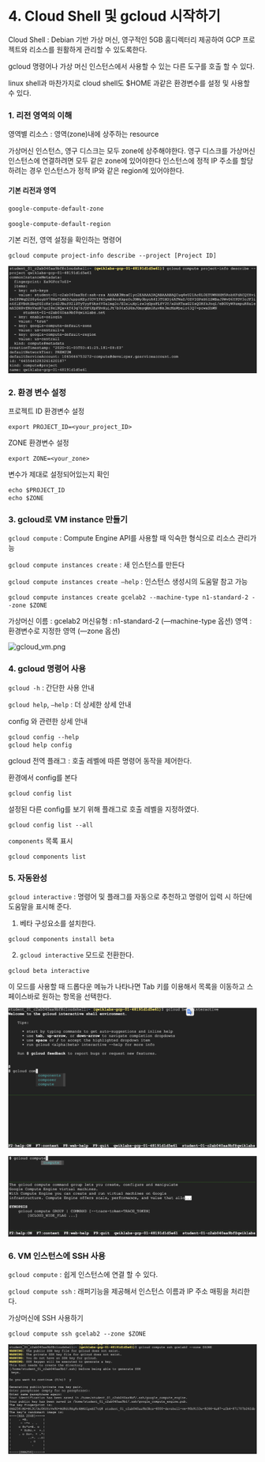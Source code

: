 # 4. Cloud Shell 및 gcloud 시작하기

Cloud Shell : Debian 기반 가상 머신, 영구적인 5GB 홈디렉터리 제공하여 GCP 프로젝트와 리소스를 원활하게 관리할 수 있도록한다.

gcloud 명령어나 가상 머신 인스턴스에서 사용할 수 있는 다른 도구를 호출 할 수 있다.

linux shell과 마찬가지로 cloud shell도 $HOME 과같은 환경변수를 설정 및 사용할 수 있다.



### 1. 리전 영역의 이해

영역별 리소스 : 영역(zone)내에 상주하는 resource

가상머신 인스턴스, 영구 디스크는 모두 zone에 상주해야한다.
영구 디스크를 가상머신 인스턴스에 연결하려면 모두 같은 zone에 있어야한다
인스턴스에 정적 IP 주소를 할당하려는 경우 인스턴스가 정적 IP와 같은 region에 있어야한다.

#### 기본 리전과 영역

```google-compute-default-zone```

```google-compute-default-region```

기본 리전, 영역 설정을 확인하는 명령어

```shell
gcloud compute project-info describe --project [Project ID]
```

![cloudshell](../../resource/qwiklab-image/cloudshell2.png)



### 2. 환경 변수 설정

프로젝트 ID 환경변수 설정

```shell
export PROJECT_ID=<your_project_ID>
```

ZONE 환경변수 설정

```shell
export ZONE=<your_zone>
```

변수가 제대로 설정되어있는지 확인

```shell
echo $PROJECT_ID
echo $ZONE
```



### 3. gcloud로 VM instance 만들기

```gcloud compute``` : Compute Engine API를 사용할 때 익숙한 형식으로 리소스 관리가능

```gcloud compute instances create``` : 새 인스턴스를 만든다

```gcloud compute instances create —help``` : 인스턴스 생성시의 도움말 참고 가능

```shell
gcloud compute instances create gcelab2 --machine-type n1-standard-2 --zone $ZONE
```

가상머신 이름 : gcelab2
머신유형 : n1-standard-2 (—machine-type 옵션)
영역 : 환경변수로 지정한 영역 (—zone 옵션)

![gcloud_vm.png](https://cdn.qwiklabs.com/K%2FhXlIfrP4aHv%2FMvTKhHkx7ClOkBp4pXVsv6i7hYT4Y%3D)



### 4. gcloud 명령어 사용

```gcloud -h``` : 간단한 사용 안내

```gcloud help```, ```—help``` : 더 상세한 상세 안내  

config 와 관련한 상세 안내

```shell
gcloud config --help 
gcloud help config
```



gcloud 전역 플래그 : 호출 레벨에 따른 명령어 동작을 제어한다.

환경에서 config를 본다

```shell
gcloud config list
```

설정된 다른 config를 보기 위해 플래그로 호출 레벨을 지정하였다.

```shell
gcloud config list --all
```

```components``` 목록 표시

```shell
gcloud components list
```



### 5. 자동완성

```gcloud interactive``` : 명령어 및 플래그를 자동으로 추천하고 명령어 입력 시 하단에 도움말을 표시해 준다.

1) 베타 구성요소를 설치한다.

```shell
gcloud components install beta
```

2) ```gcloud interactive``` 모드로 전환한다.

```shell
gcloud beta interactive
```

이 모드를 사용할 때 드롭다운 메뉴가 나타나면 Tab 키를 이용해서 목록을 이동하고 스페이스바로 원하는 항목을 선택한다.

![cloudshell](../../resource/qwiklab-image/cloudshell3.png)

![cloudshell](../../resource/qwiklab-image/cloudshell4.png)



### 6. VM 인스턴스에 SSH 사용

```gcloud compute``` : 쉽게 인스턴스에 연결 할 수 있다.

```gcloud compute ssh``` : 래퍼기능을 제공해서 인스턴스 이름과 IP 주소 매핑을 처리한다.

가상머신에 SSH 사용하기

```shell
gcloud compute ssh gcelab2 --zone $ZONE
```

![cloudshell](../../resource/qwiklab-image/cloudshell5.png)




